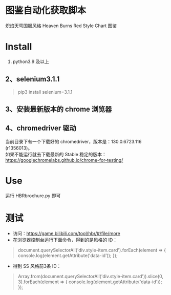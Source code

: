 # 图鉴自动化获取脚本
炽焰天穹国服风格 Heaven Burns Red Style Chart 图鉴

# Install
1. python3.9 及以上
## 2、selenium3.1.1
> pip3 install selenium=3.1.1
## 3、安装最新版本的 chrome 浏览器
## 4、chromedriver 驱动
当前目录下有一个下载好的 chromedriver，版本是：130.0.6723.116 (r1356013)。  
如果不能运行就去下载最新的 Stable 稳定的版本：https://googlechromelabs.github.io/chrome-for-testing/

# Use
运行 HBRbrochure.py 即可

# 测试
* 访问：https://game.bilibili.com/tool/hbr/#/file/more
* 在浏览器控制台运行下面命令，得到的是风格的 ID：
> document.querySelectorAll('div.style-item.card').forEach(element => {
    console.log(element.getAttribute('data-id'));
});

* 得到 SS 风格前3条 ID：
> Array.from(document.querySelectorAll('div.style-item.card')).slice(0, 3).forEach(element => {
        console.log(element.getAttribute('data-id'));
});
